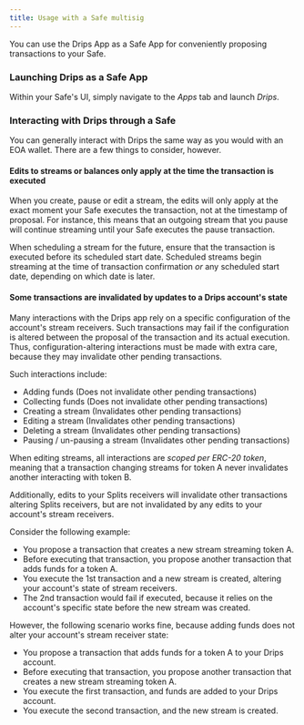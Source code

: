 ```yaml
---
title: Usage with a Safe multisig
---
```


You can use the Drips App as a Safe App for conveniently proposing transactions to your Safe.

### Launching Drips as a Safe App

Within your Safe's UI, simply navigate to the *Apps* tab and launch *Drips*.

### Interacting with Drips through a Safe

You can generally interact with Drips the same way as you would with an EOA wallet. There are a few things to consider, however.

#### Edits to streams or balances only apply at the time the transaction is executed

When you create, pause or edit a stream, the edits will only apply at the exact moment your Safe executes the transaction, not at the timestamp of proposal. For instance, this means that an outgoing stream that you pause will continue streaming until your Safe executes the pause transaction.

When scheduling a stream for the future, ensure that the transaction is executed before its scheduled start date. Scheduled streams begin streaming at the time of transaction confirmation *or* any scheduled start date, depending on which date is later.

#### Some transactions are invalidated by updates to a Drips account's state

Many interactions with the Drips app rely on a specific configuration of the account's stream receivers. Such transactions may fail if the configuration is altered between the proposal of the transaction and its actual execution. Thus, configuration-altering interactions must be made with extra care, because they may invalidate other pending transactions.

Such interactions include:

- Adding funds (Does not invalidate other pending transactions)
- Collecting funds (Does not invalidate other pending transactions)
- Creating a stream (Invalidates other pending transactions)
- Editing a stream (Invalidates other pending transactions)
- Deleting a stream (Invalidates other pending transactions)
- Pausing / un-pausing a stream (Invalidates other pending transactions)

When editing streams, all interactions are *scoped per ERC-20 token*, meaning that a transaction changing streams for token A never invalidates another interacting with token B.

Additionally, edits to your Splits receivers will invalidate other transactions altering Splits receivers, but are not invalidated by any edits to your account's stream receivers.

Consider the following example:

- You propose a transaction that creates a new stream streaming token A.
- Before executing that transaction, you propose another transaction that adds funds for a token A.
- You execute the 1st transaction and a new stream is created, altering your account's state of stream receivers.
- The 2nd transaction would fail if executed, because it relies on the account's specific state before the new stream was created.

However, the following scenario works fine, because adding funds does not alter your account's stream receiver state:

- You propose a transaction that adds funds for a token A to your Drips account.
- Before executing that transaction, you propose another transaction that creates a new stream streaming token A.
- You execute the first transaction, and funds are added to your Drips account.
- You execute the second transaction, and the new stream is created.
